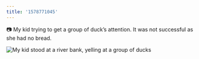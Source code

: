 ```yaml
---
title: '1578771045'
---
```

📷 My kid trying to get a group of duck’s attention. It was not successful as she had no bread. 

![My kid stood at a river bank, yelling at a group of ducks](https://hankchizljaw.imgix.net/C4E55A43-BEAB-46AE-8F17-9739581BBEE8.jpeg?auto=format&q=60)
